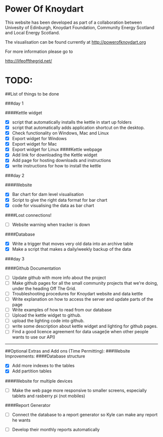 Power Of Knoydart
===============
This website has been developed as part of a collaboration between Univesity of Edinburgh, Knoydart Foundation, Community Energy Scotland and Local Energy Scotland.

The visualisation can be found currently at
http://powerofknoydart.org

For more information please go to 

http://lifeoffthegrid.net/

TODO:
===============
##List of things to be done

###day 1

####Kettle widget
- [x] script that automatically installs the kettle in start up folders
- [x] script that automatically adds application shortcut on the desktop.
- [x] Check functionality on Windows, Mac and Linux
- [x] Export widget for Windows 
- [x] Export widget for Mac
- [x] Export widget for Linux
####Kettle webpage
- [x] Add link for downloading the Kettle widget
- [x] Add page for hosting downloads and instructions
- [x] write instructions for how to install the kettle

###day 2

####Website
- [x] Bar chart for dam level visualisation
- [x] Script to give the right data format for bar chart
- [x] code for visualising the data as bar chart

####Lost connections!
- [ ] Website warning when tracker is down

####Database
- [x] Write a trigger that moves very old data into an archive table
- [x] Make a script that makes a daily/weekly backup of the data

###day 3

####Github Documentation
- [ ] Update github with more info about the project
- [ ] Make github pages for all the small community projects that we're doing, under the heading Off The Grid.
- [ ] Troubleshooting procedures for Knoydart website and data kettle
- [ ] Write explanation on how to access the server and update parts of the page
- [ ] Write examples of how to read from our database
- [ ] Upload the kettle widget to github.
- [ ] upload the lighting code into github.
- [ ] write some description about kettle widget and lighting for github pages.
- [ ] Find a good licence agreement for data usage(ie when other people wants to use our API)

* * *

##Optional Extras and Add ons (Time Permitting):
###Website Improvements:
####Database structure
- [x] Add more indexes to the tables
- [x] Add partition tables

####Website for multiple devices

- [ ] Make the web page more responsive to smaller screens, especially tablets and rasberry pi (not mobiles)

####Report Generator

- [ ] Connect the database to a report generator so Kyle can make any report he wants
- [ ] Develop their monthly reports automatically

